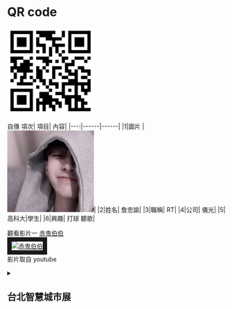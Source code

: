 # QR code 


<img src="QR.png" width="200" height="200">


自傳
項次| 項目| 內容|
|---:|------|------|
|1|圖片 |<img src="22222.jfif" width="200" hight="300">|
|2|姓名| 詹忠諭|
|3|職稱| RT|
|4|公司| 儀光|
|5|高科大|學生|
|6|興趣| 打球 聽歌|



觀看影片一
<a href="https://www.youtube.com/watch?v=0mWesvS9XO0" target="_blank">赤鬼伯伯 </a>
<br>
<a href="http://www.youtube.com/watch?feature=player_embedded&v=0mWesvS9XO0" target="_blank"><img src="http://img.youtube.com/vi/0mWesvS9XO0/0.jpg" 
alt="赤鬼伯伯 " width="800" height="500" border="10" /></a>
<br>影片取自 youtube


<details>
<summary>

## 台北智慧城市展

</summary>
(一)、 展出日期：2024年3月19日（二）至3月22日（五），共4天<br>
(二)、 展出地點：台北南港展覽館2館（台北市南港區經貿二路2號）<br>
(三)、 參展區域：<br>
  
|物聯網應用(5G AIoT)	| 智慧交通 | 智慧治理 | 智慧建築 |
|-------------------|---------|----------|---------|
|智慧安防 | 智慧醫療 | 智慧教育 |  智慧金融 |
|智慧能源 | 新創	   | AI+專區  |-----------|	
